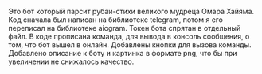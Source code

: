 Это бот который парсит рубаи-стихи великого мудреца Омара Хайяма. Код сначала был написан на библиотеке telegram, потом я его переписал на библиотеке aiogram. Токен бота спрятан в отдельный файл. В коде прописана команда, для вывода в консоль сообщения, о том, что бот вышел в онлайн. Добавлены кнопки для вызова команды. Добавлено описание к боту и картинка в формате png, что бы при увеличении не снижалось качество. 